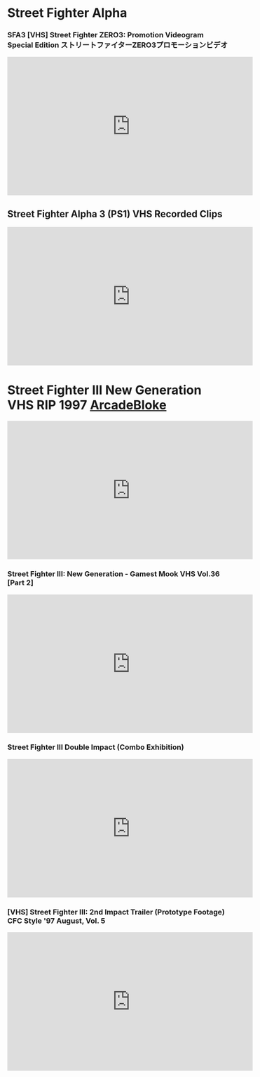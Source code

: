 

# Street Fighter Alpha 

### SFA3 [VHS] Street Fighter ZERO3: Promotion Videogram Special Edition  ストリートファイターZERO3プロモーションビデオ
<iframe width="560" height="315" src="https://www.youtube.com/embed/9HkNi9KjKEk?si=bGRH7SWEd8f2PWwH" title="YouTube video player" frameborder="0" allow="accelerometer; autoplay; clipboard-write; encrypted-media; gyroscope; picture-in-picture; web-share" referrerpolicy="strict-origin-when-cross-origin" allowfullscreen></iframe>

## Street Fighter Alpha 3 (PS1) VHS Recorded Clips
<iframe width="560" height="315" src="https://www.youtube.com/embed/Sx2n8vfoRsc?si=G_qk8mbI-7uniFcJ" title="YouTube video player" frameborder="0" allow="accelerometer; autoplay; clipboard-write; encrypted-media; gyroscope; picture-in-picture; web-share" referrerpolicy="strict-origin-when-cross-origin" allowfullscreen></iframe>

# Street Fighter III New Generation  VHS RIP 1997 [ArcadeBloke](https://www.youtube.com/@ArcadeBroke)
<iframe width="560" height="315" src="https://www.youtube.com/embed/cDoh-6DkurI?si=VHA2EphURK1zHWWU" title="YouTube video player" frameborder="0" allow="accelerometer; autoplay; clipboard-write; encrypted-media; gyroscope; picture-in-picture; web-share" referrerpolicy="strict-origin-when-cross-origin" allowfullscreen></iframe>

### Street Fighter III: New Generation - Gamest Mook VHS Vol.36 [Part 2]
<iframe width="560" height="315" src="https://www.youtube.com/embed/Ad1cQBn-gEA?si=gNd4yj-OpZAi4417" title="YouTube video player" frameborder="0" allow="accelerometer; autoplay; clipboard-write; encrypted-media; gyroscope; picture-in-picture; web-share" referrerpolicy="strict-origin-when-cross-origin" allowfullscreen></iframe>

### Street Fighter III Double Impact (Combo Exhibition)
<iframe width="560" height="315" src="https://www.youtube.com/embed/uyyM1COAH_E?si=xV_4Zh0QuRgB91A2" title="YouTube video player" frameborder="0" allow="accelerometer; autoplay; clipboard-write; encrypted-media; gyroscope; picture-in-picture; web-share" referrerpolicy="strict-origin-when-cross-origin" allowfullscreen></iframe>

### [VHS] Street Fighter III: 2nd Impact Trailer (Prototype Footage)  CFC Style '97 August, Vol. 5
<iframe width="560" height="315" src="https://www.youtube.com/embed/dQFK0-6VNlc?si=zFc_8UYvik0EetjN" title="YouTube video player" frameborder="0" allow="accelerometer; autoplay; clipboard-write; encrypted-media; gyroscope; picture-in-picture; web-share" referrerpolicy="strict-origin-when-cross-origin" allowfullscreen></iframe>
